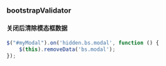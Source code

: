 ### bootstrapValidator

#### 关闭后清除模态框数据

```js
$("#myModal").on('hidden.bs.modal', function () {
	$(this).removeData('bs.modal');
});
```

